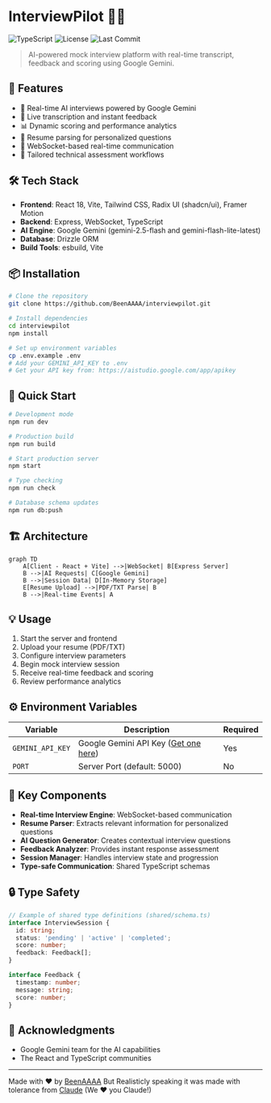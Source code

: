 # InterviewPilot 👨‍✈️

![TypeScript](https://img.shields.io/badge/TypeScript-92%25-blue)
![License](https://img.shields.io/github/license/BeenAAAA/interviewpilot)
![Last Commit](https://img.shields.io/github/last-commit/BeenAAAA/interviewpilot)

> AI-powered mock interview platform with real-time transcript, feedback and scoring using Google Gemini.

## 🚀 Features

- 🤖 Real-time AI interviews powered by Google Gemini
- 📝 Live transcription and instant feedback
- 📊 Dynamic scoring and performance analytics
- 📎 Resume parsing for personalized questions
- 🔄 WebSocket-based real-time communication
- 🎯 Tailored technical assessment workflows

## 🛠️ Tech Stack

- **Frontend**: React 18, Vite, Tailwind CSS, Radix UI (shadcn/ui), Framer Motion
- **Backend**: Express, WebSocket, TypeScript
- **AI Engine**: Google Gemini (gemini-2.5-flash and gemini-flash-lite-latest)
- **Database**: Drizzle ORM
- **Build Tools**: esbuild, Vite

## 📦 Installation

```bash
# Clone the repository
git clone https://github.com/BeenAAAA/interviewpilot.git

# Install dependencies
cd interviewpilot
npm install

# Set up environment variables
cp .env.example .env
# Add your GEMINI_API_KEY to .env
# Get your API key from: https://aistudio.google.com/app/apikey
```

## 🚀 Quick Start

```bash
# Development mode
npm run dev

# Production build
npm run build

# Start production server
npm start

# Type checking
npm run check

# Database schema updates
npm run db:push
```

## 🏗️ Architecture

```mermaid
graph TD
    A[Client - React + Vite] -->|WebSocket| B[Express Server]
    B -->|AI Requests| C[Google Gemini]
    B -->|Session Data| D[In-Memory Storage]
    E[Resume Upload] -->|PDF/TXT Parse| B
    B -->|Real-time Events| A
```

## 💡 Usage

1. Start the server and frontend
2. Upload your resume (PDF/TXT)
3. Configure interview parameters
4. Begin mock interview session
5. Receive real-time feedback and scoring
6. Review performance analytics

## ⚙️ Environment Variables

| Variable | Description | Required |
|----------|-------------|----------|
| `GEMINI_API_KEY` | Google Gemini API Key ([Get one here](https://aistudio.google.com/app/apikey)) | Yes |
| `PORT` | Server Port (default: 5000) | No |

## 🧰 Key Components

- **Real-time Interview Engine**: WebSocket-based communication
- **Resume Parser**: Extracts relevant information for personalized questions
- **AI Question Generator**: Creates contextual interview questions
- **Feedback Analyzer**: Provides instant response assessment
- **Session Manager**: Handles interview state and progression
- **Type-safe Communication**: Shared TypeScript schemas

## 🔒 Type Safety

```typescript
// Example of shared type definitions (shared/schema.ts)
interface InterviewSession {
  id: string;
  status: 'pending' | 'active' | 'completed';
  score: number;
  feedback: Feedback[];
}

interface Feedback {
  timestamp: number;
  message: string;
  score: number;
}
```

## 🙏 Acknowledgments

- Google Gemini team for the AI capabilities
- The React and TypeScript communities

---

Made with ❤️ by [BeenAAAA](https://github.com/BeenAAAA)
But Realisticly speaking it was made with tolerance from [Claude](https://github.com/Claude) (We ❤️ you Claude!)
